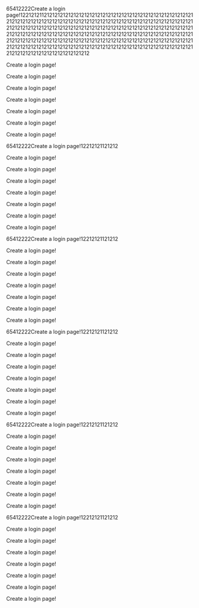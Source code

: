 <p>65412222Create a login page!12212121121212121212121212121212121212121212121212121212121212121212121212121212121212121212121212121212121212121212121212121212121212121212121212121212121212121212121212121212121212121212121212121212121212121212121212121212121212121212121212121212121212121212121212121212121212121212121212121212121212121212121212121212121212121212121212121212121212121212121212121212121212121212121212121212121212121212121212121212121212121212121212121212121212</p><p>Create a login page!</p><p>Create a login page!</p><p>Create a login page!</p><p>Create a login page!</p><p>Create a login page!</p><p>Create a login page!</p><p>Create a login page!</p><p>65412222Create a login page!12212121121212</p><p>Create a login page!</p><p>Create a login page!</p><p>Create a login page!</p><p>Create a login page!</p><p>Create a login page!</p><p>Create a login page!</p><p>Create a login page!</p><p>65412222Create a login page!12212121121212</p><p>Create a login page!</p><p>Create a login page!</p><p>Create a login page!</p><p>Create a login page!</p><p>Create a login page!</p><p>Create a login page!</p><p>Create a login page!</p><p>65412222Create a login page!12212121121212</p><p>Create a login page!</p><p>Create a login page!</p><p>Create a login page!</p><p>Create a login page!</p><p>Create a login page!</p><p>Create a login page!</p><p>Create a login page!</p><p>65412222Create a login page!12212121121212</p><p>Create a login page!</p><p>Create a login page!</p><p>Create a login page!</p><p>Create a login page!</p><p>Create a login page!</p><p>Create a login page!</p><p>Create a login page!</p><p>65412222Create a login page!12212121121212</p><p>Create a login page!</p><p>Create a login page!</p><p>Create a login page!</p><p>Create a login page!</p><p>Create a login page!</p><p>Create a login page!</p><p>Create a login page!</p><p><br></p>